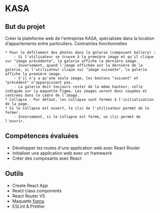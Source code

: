 <h1>KASA</h1>

<div>
    <h2>But du projet</h2>
<p>
    Créer la plateforme web de l'entreprise KASA, spécialisée dans la location d’appartements entre particuliers. 
    Contraintes fonctionnelles

    * Pour le défilement des photos dans la galerie (composant Gallery) :
        - Si l'utilisateur se trouve à la première image et qu'il clique sur "image précédente", la galerie affiche la dernière image. 
        - Inversement, quand l'image affichée est la dernière de la galerie, si l'utilisateur clique sur "image suivante", la galerie affiche la première image. 
        - S'il n'y a qu'une seule image, les boutons "suivant" et "précédent" n'apparaissent pas.
        - La galerie doit toujours rester de la même hauteur, celle indiquée sur la maquette Figma. Les images seront donc coupées et centrées dans le cadre de l’image.
    * Collapse : Par défaut, les Collapse sont fermés à l'initialisation de la page. 
    * Si le Collapse est ouvert, le clic de l'utilisateur permet de le fermer.
        - Inversement, si le Collapse est fermé, un clic permet de l'ouvrir.
</p>
    <h2>Compétences évaluées</h2>
    <ul>
        <li>Développer les routes d'une application web avec React Router</li>
        <li>Initialiser une application web avec un framework</li>
        <li>Créer des composants avec React</li>
    </ul>
    <h2>Outils</h2>
    <ul>
        <li> Create React App </li>
        <li> React class components</li>
        <li> React Router V5</li>
        <li>Maquette <a href="https://www.figma.com/file/bAnXDNqRKCRRP8mY2gcb5p/UI-Design-Kasa-FR" target="_blank">figma</a></li>
        <li>ESLint & Prettier</li>
    </ul>
</div>